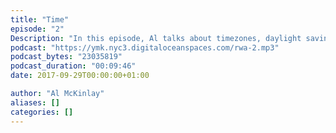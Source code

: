 ```yaml
---
title: "Time"
episode: "2"
Description: "In this episode, Al talks about timezones, daylight saving time, and his annoyances with them."
podcast: "https://ymk.nyc3.digitaloceanspaces.com/rwa-2.mp3"
podcast_bytes: "23035819"
podcast_duration: "00:09:46"
date: 2017-09-29T00:00:00+01:00

author: "Al McKinlay"
aliases: []
categories: []
---
```


